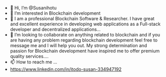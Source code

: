 - 👋 Hi, I’m @Susanihotu
- 👀 I’m interested in Blockchain development
- 🌱  I am a professional Blockchain Software & Researcher.
I have great and excellent experience in developing web applications as a Full-stack developer and decentralized applications...
- 💞️ I’m looking to collaborate on anything related to blockchain and if you are having any problem regarding blockchain development feel free to message me and I will help you out.
My strong determination and passion for Blockchain development have inspired me to offer premium quality services....
- 📫 How to reach me ...
- https://www.linkedin.com/in/itodo-susan-334947192

<!---
Susanihotu/Susanihotu is a ✨ special ✨ repository because its `README.md` (this file) appears on your GitHub profile.
You can click the Preview link to take a look at your changes.
--->
